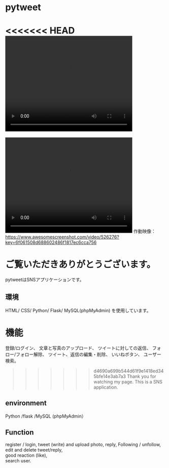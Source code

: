 # pytweet 
<<<<<<< HEAD
<video src="static/assets/Pytweet.mp4" controls autoplay width="400px" height="300px"></video>
=======

<video src="static/assets/Pytweet.mp4" controls autoplay width="400px" height="300px"></video>
作動映像：https://www.awesomescreenshot.com/video/526276?key=6f061508d688602486f1817ec6cca756

# ご覧いただきありがとうございます。
pytweetはSNSアプリケーションです。

## 環境
HTML/ CSS/ Python/ Flask/ MySQL(phpMyAdmin) を使用しています。

# 機能
 登録/ログイン、
 文章と写真のアップロード、
 ツイートに対しての返信、
 フォロー/フォロー解除、
 ツイート、返信の編集・削除、
 いいねボタン、
 ユーザー検索。


>>>>>>> d4690a699b544d61f9e1418ed345bfe14e3ab7a3
Thank you for watching my page.
This is a SNS application.

## environment 
Python /flask /MySQL (phpMyAdmin）


## Function 
register / login, 
tweet (write) and upload photo, 
reply, 
Following / unfollow,  
edit and delete tweet/reply,  
good reaction (like),  
search user. 


 
  
  
  
